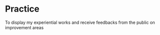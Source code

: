 # Practice
To display my experiential works and receive feedbacks from the public on improvement areas
